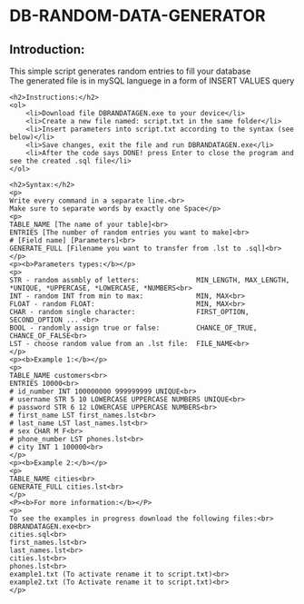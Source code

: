 <h1>DB-RANDOM-DATA-GENERATOR</h1>
    <h2>Introduction:</h2>
    <p>
        This simple script generates random entries to fill your database<br>
        The generated file is in mySQL languege in a form of INSERT VALUES query
    </p>
    
    <h2>Instructions:</h2>
    <ol>
        <li>Download file DBRANDATAGEN.exe to your device</li>
        <li>Create a new file named: script.txt in the same folder</li>
        <li>Insert parameters into script.txt according to the syntax (see below)</li>
        <li>Save changes, exit the file and run DBRANDATAGEN.exe</li>
        <li>After the code says DONE! press Enter to close the program and see the created .sql file</li>
    </ol>
    
    <h2>Syntax:</h2>
    <p>
    Write every command in a separate line.<br>
    Make sure to separate words by exactly one Space</p>
    <p>
    TABLE_NAME [The name of your table]<br>
    ENTRIES [The number of random entries you want to make]<br>
    # [Field name] [Parameters]<br>
    GENERATE_FULL [Filename you want to transfer from .lst to .sql]<br>
    </p>
    <p><b>Parameters types:</b></p>
    <p>
    STR - random assmbly of letters:              MIN_LENGTH, MAX_LENGTH, *UNIQUE, *UPPERCASE, *LOWERCASE, *NUMBERS<br>
    INT - random INT from min to max:             MIN, MAX<br>
    FLOAT - random FLOAT:                         MIN, MAX<br>
    CHAR - random single character:               FIRST_OPTION, SECOND_OPTION ... <br>
    BOOL - randomly assign true or false:         CHANCE_OF_TRUE, CHANCE_OF_FALSE<br>
    LST - choose random value from an .lst file:  FILE_NAME<br>
    </p>
    <p><b>Example 1:</b></p>
    <p>
    TABLE_NAME customers<br>
    ENTRIES 10000<br>
    # id_number INT 100000000 999999999 UNIQUE<br>
    # username STR 5 10 LOWERCASE UPPERCASE NUMBERS UNIQUE<br> 
    # password STR 6 12 LOWERCASE UPPERCASE NUMBERS<br>
    # first_name LST first_names.lst<br>
    # last_name LST last_names.lst<br>
    # sex CHAR M F<br>
    # phone_number LST phones.lst<br>
    # city INT 1 100000<br>
    </p>
    <p><b>Example 2:</b></p>
    <p>
    TABLE_NAME cities<br>
    GENERATE_FULL cities.lst<br>
    </p>
    <P><b>For more information:</b></P>
    <p>
    To see the examples in progress download the following files:<br>
    DBRANDATAGEN.exe<br>
    cities.sql<br>
    first_names.lst<br>
    last_names.lst<br>
    cities.lst<br>
    phones.lst<br>
    example1.txt (To activate rename it to script.txt)<br>
    example2.txt (To Activate rename it to script.txt)<br>
    </p>

